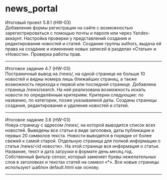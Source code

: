 # news_portal



Итоговый проект 5.8.1 (HW-03)            
Добавление формы регистрации на сайте с возможностью зарегистрироваться с помощью почты и пароля или через Yandex-аккаунт.
Настройка проверки у представлений создания и редактирования новостей и статей. Создание группы authors, выдача ей права на создание и изменение новых записей в разделах «Статьи» и «Новости».
Проверка работы прав.



-----------------------------------------------------------------------------------------------------------------


Итоговое задание 4.7 (HW-03)           
Постраничный вывод на /news/, на одной странице не больше 10 новостей и видны номера лишь ближайших страниц, а также возможность перехода к первой или последней странице.
Добавлена страница /news/search. На ней  реализована возможность искать новости по определённым критериям. Критерии  следующие:
по названию, по категории, позже указываемой даты.
 Созданы страницы создания, редактирования и удаления новостей и статей. 


-----------------------------------------------------------------------------------------------------------------




Итоговое задание 3.6 (HW-03)         
Новуа страницу с адресом /news/, на которой выводится список всех новостей.
Выведены все статьи в виде заголовка, даты публикации и первых 20 символов текста.
Новости выводятся в порядке от более свежей к самой старой.
Отдельную страница для полной информации о статье /news/<id новости>.
На этой странице вся информация о статье. Название, текст и дата загрузки в формате день.месяц.год.
Собственный фильтр censor, который заменяет буквы нежелательных слов в заголовках и текстах статей на символ «*».
Все новые страницы  используют шаблон default.html как основу.

-----------------------------------------------------------------------------------------------------------------
